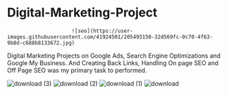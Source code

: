 # Digital-Marketing-Project
                         ![seo](https://user-images.githubusercontent.com/41924501/205493150-32d569fc-0c70-4f63-9b8d-c688b8133672.jpg)


Digital Marketing Projects on Google Ads, Search Engine Optimizations and Google My Business. And Creating Back Links, 
Handling On page SEO and Off Page SEO was my primary task to performed.

![download (3)](https://user-images.githubusercontent.com/41924501/205493347-80aa7d82-8532-4952-a490-9a697787e297.png)
![download (2)](https://user-images.githubusercontent.com/41924501/205493381-f0188714-bb0a-45b6-a1d8-436e3948215b.png)
![download (1)](https://user-images.githubusercontent.com/41924501/205493384-96ccec92-3dd1-4535-881d-4f2369b21b5d.png)
![download](https://user-images.githubusercontent.com/41924501/205493386-c382aa92-1688-4173-a000-01a2b7ec5200.png)

